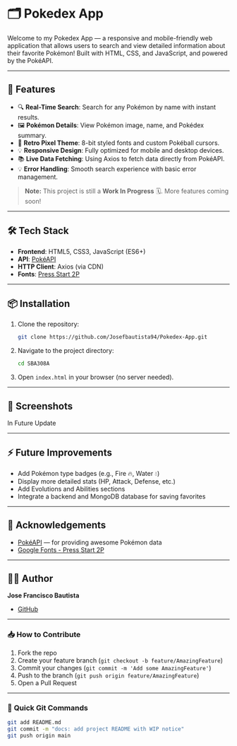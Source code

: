 # 🗂️ Pokedex App

Welcome to my Pokedex App — a responsive and mobile-friendly web application that allows users to search and view detailed information about their favorite Pokémon! Built with HTML, CSS, and JavaScript, and powered by the PokéAPI.

---

## 🚀 Features

- 🔍 **Real-Time Search**: Search for any Pokémon by name with instant results.
- 🖼️ **Pokémon Details**: View Pokémon image, name, and Pokédex summary.
- 🎨 **Retro Pixel Theme**: 8-bit styled fonts and custom Pokéball cursors.
- 💡 **Responsive Design**: Fully optimized for mobile and desktop devices.
- 📚 **Live Data Fetching**: Using Axios to fetch data directly from PokéAPI.
- 💡 **Error Handling**: Smooth search experience with basic error management.

> **Note:** This project is still a **Work In Progress** 🗓️. More features coming soon!

---

## 🛠️ Tech Stack

- **Frontend**: HTML5, CSS3, JavaScript (ES6+)
- **API**: [PokéAPI](https://pokeapi.co/)
- **HTTP Client**: Axios (via CDN)
- **Fonts**: [Press Start 2P](https://fonts.google.com/specimen/Press+Start+2P)

---

## 📦 Installation

1. Clone the repository:
   ```bash
   git clone https://github.com/Josefbautista94/Pokedex-App.git
   ```
2. Navigate to the project directory:
   ```bash
   cd SBA308A
   ```
3. Open `index.html` in your browser (no server needed).

---

## 📸 Screenshots

In Future Update

---

## ⚡ Future Improvements

- Add Pokémon type badges (e.g., Fire 🔥, Water 💧)
- Display more detailed stats (HP, Attack, Defense, etc.)
- Add Evolutions and Abilities sections
- Integrate a backend and MongoDB database for saving favorites

---

## 🤝 Acknowledgements

- [PokéAPI](https://pokeapi.co/) — for providing awesome Pokémon data
- [Google Fonts - Press Start 2P](https://fonts.google.com/specimen/Press+Start+2P)

---

## 🧑‍💻 Author

**Jose Francisco Bautista**

- [GitHub](https://github.com/Josefbautista94)

---

### 📥 **How to Contribute**
1. Fork the repo
2. Create your feature branch (`git checkout -b feature/AmazingFeature`)
3. Commit your changes (`git commit -m 'Add some AmazingFeature'`)
4. Push to the branch (`git push origin feature/AmazingFeature`)
5. Open a Pull Request

---

### 💾 **Quick Git Commands**

```bash
git add README.md
git commit -m "docs: add project README with WIP notice"
git push origin main
```

